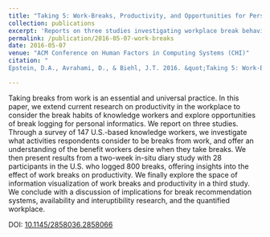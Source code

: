 ```yaml
---
title: "Taking 5: Work-Breaks, Productivity, and Opportunities for Personal Informatics for Knowledge Workers"
collection: publications
excerpt: 'Reports on three studies investigating workplace break behavior and possible roles for technology interventions.'
permalink: /publication/2016-05-07-work-breaks
date: 2016-05-07
venue: "ACM Conference on Human Factors in Computing Systems (CHI)"
citation: "
Epstein, D.A., Avrahami, D., & Biehl, J.T. 2016. &quot;Taking 5: Work-Breaks, Productivity, and Opportunities for Personal Informatics for Knowledge Workers.&quot; <i>In Proceedings of the 2016 CHI Conference on Human Factors in Computing Systems (CHI '16)</i>. ACM, New York, NY, USA, pp. 673-684."

---
```

Taking breaks from work is an essential and universal practice. In this paper, we extend current research on productivity in the workplace to consider the break habits of knowledge workers and explore opportunities of break logging for personal informatics. We report on three studies. Through a survey of 147 U.S.-based knowledge workers, we investigate what activities respondents consider to be breaks from work, and offer an understanding of the benefit workers desire when they take breaks. We then present results from a two-week in-situ diary study with 28 participants in the U.S. who logged 800 breaks, offering insights into the effect of work breaks on productivity. We finally explore the space of information visualization of work breaks and productivity in a third study. We conclude with a discussion of implications for break recommendation systems, availability and interuptibility research, and the quantified workplace.

DOI: [10.1145/2858036.2858066](https://doi.org/10.1145/2858036.2858066)
